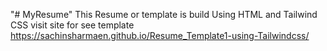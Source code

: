 "# MyResume" 
This Resume or template is build Using HTML and Tailwind CSS
visit site for see template https://sachinsharmaen.github.io/Resume_Template1-using-Tailwindcss/
